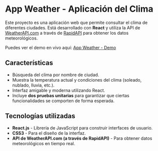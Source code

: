 # App Weather - Aplicación del Clima

Este proyecto es una aplicación web que permite consultar el clima de diferentes ciudades. Está desarrollado con **React** y utiliza la API de [WeatherAPI.com](https://www.weatherapi.com/) a través de [RapidAPI](https://rapidapi.com/) para obtener los datos meteorológicos.

Puedes ver el demo en vivo aquí: [App Weather - Demo](https://bereverte.github.io/app-weather/)

## Características

- Búsqueda del clima por nombre de ciudad.
- Muestra la temperatura actual y condiciones del clima (soleado, nublado, lluvia, etc.).
- Interfaz amigable y moderna utilizando React.
- Incluye **dos pruebas unitarias** para garantizar que ciertas funcionalidades se comporten de forma esperada.

## Tecnologías utilizadas

- **React.js** - Librería de JavaScript para construir interfaces de usuario.
- **CSS3** - Para el diseño de la interfaz.
- **API de WeatherAPI.com (a través de RapidAPI)** - Para obtener datos meteorológicos en tiempo real.
